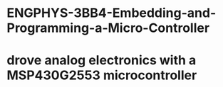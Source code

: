 # ENGPHYS-3BB4-Embedding-and-Programming-a-Micro-Controller
# drove analog electronics with a MSP430G2553 microcontroller 
